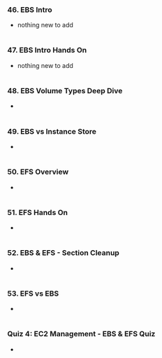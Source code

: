 ### 46. EBS Intro

- nothing new to add

#

### 47. EBS Intro Hands On

- nothing new to add

#

### 48. EBS Volume Types Deep Dive

-

#

### 49. EBS vs Instance Store

-

#

### 50. EFS Overview

-

#

### 51. EFS Hands On

-

#

### 52. EBS & EFS - Section Cleanup

-

#

### 53. EFS vs EBS

-

#

### Quiz 4: EC2 Management - EBS & EFS Quiz

-

#
